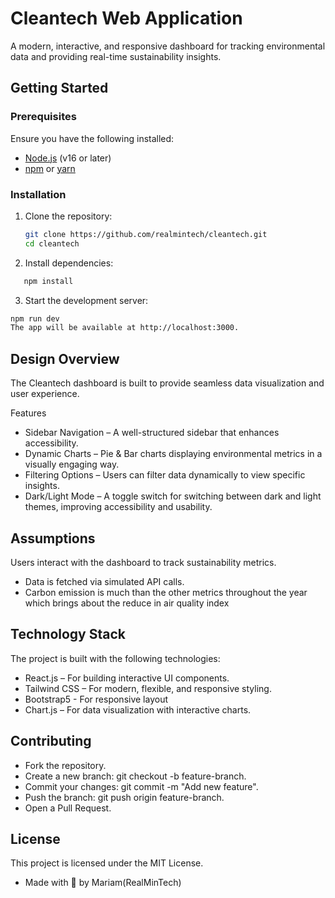 # Cleantech Web Application

A modern, interactive, and responsive dashboard for tracking environmental data and providing real-time sustainability insights.

## Getting Started

### Prerequisites

Ensure you have the following installed:

- [Node.js](https://nodejs.org/) (v16 or later)
- [npm](https://www.npmjs.com/) or [yarn](https://yarnpkg.com/)

### Installation

1. Clone the repository:

   ```bash
   git clone https://github.com/realmintech/cleantech.git
   cd cleantech

   ```

2. Install dependencies:

```bash
   npm install
```

3. Start the development server:

```bash
npm run dev
The app will be available at http://localhost:3000.
```

## Design Overview

The Cleantech dashboard is built to provide seamless data visualization and user experience.

Features

- Sidebar Navigation – A well-structured sidebar that enhances accessibility.
- Dynamic Charts – Pie & Bar charts displaying environmental metrics in a visually engaging way.
- Filtering Options – Users can filter data dynamically to view specific insights.
- Dark/Light Mode – A toggle switch for switching between dark and light themes, improving accessibility and usability.

## Assumptions

Users interact with the dashboard to track sustainability metrics.

- Data is fetched via simulated API calls.
- Carbon emission is much than the other metrics throughout the year which brings about the reduce in air quality index

## Technology Stack

The project is built with the following technologies:
- React.js – For building interactive UI components.
- Tailwind CSS – For modern, flexible, and responsive styling.
- Bootstrap5 - For responsive layout 
- Chart.js – For data visualization with interactive charts.

## Contributing

- Fork the repository.
- Create a new branch: git checkout -b feature-branch.
- Commit your changes: git commit -m "Add new feature".
- Push the branch: git push origin feature-branch.
- Open a Pull Request.

## License

This project is licensed under the MIT License.

- Made with 💚 by Mariam(RealMinTech)
